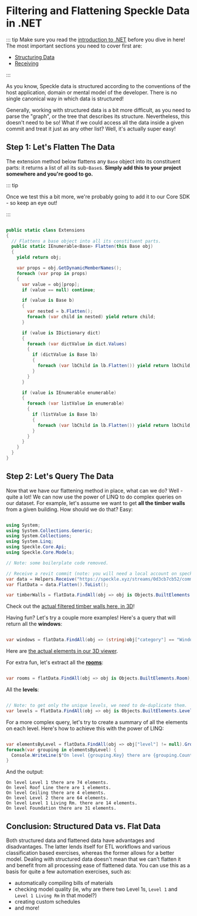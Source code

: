 # Filtering and Flattening Speckle Data in .NET

::: tip
Make sure you read the [introduction to .NET](/dev/dotnet) before you dive in here! The most important sections you need to cover first are: 

- [Structuring Data](dev/dotnet.html#structuring-your-data)
- [Receiving](/dev/dotnet.html#receiving-data)

:::

As you know, Speckle data is structured according to the conventions of the host application, domain or mental model of the developer. There is no single canonical way in which data is structured! 

Generally, working with structured data is a bit more difficult, as you need to parse the "graph", or the tree that describes its structure. Nevertheless, this doesn't need to be so! What if we could access all the data inside a given commit and treat it just as any other list? Well, it's actually super easy! 

## Step 1: Let's Flatten The Data

The extension method below flattens any `Base` object into its constituent parts: it returns a list of all its sub-`Base`s. **Simply add this to your project somewhere and you're good to go.** 

::: tip

Once we test this a bit more, we're probably going to add it to our Core SDK - so keep an eye out!

:::

```csharp

public static class Extensions
{
  // Flattens a base object into all its constituent parts.
  public static IEnumerable<Base> Flatten(this Base obj)
  {
    yield return obj;

    var props = obj.GetDynamicMemberNames();
    foreach (var prop in props)
    {
      var value = obj[prop];
      if (value == null) continue;

      if (value is Base b)
      {
        var nested = b.Flatten();
        foreach (var child in nested) yield return child;
      }

      if (value is IDictionary dict)
      {
        foreach (var dictValue in dict.Values)
        {
          if (dictValue is Base lb)
          {
            foreach (var lbChild in lb.Flatten()) yield return lbChild;
          }
        }
      }

      if (value is IEnumerable enumerable)
      {
        foreach (var listValue in enumerable)
        {
          if (listValue is Base lb)
          {
            foreach (var lbChild in lb.Flatten()) yield return lbChild;
          }
        }
      }
    }
  }
}

```

## Step 2: Let's Query The Data

Now that we have our flattening method in place, what can we do? Well - quite a lot! We can now use the power of LINQ to do complex queries on our dataset. For example, let's assume we want to get **all the timber walls** from a given building. How should we do that? Easy: 

```csharp

using System;
using System.Collections.Generic;
using System.Collections;
using System.Linq;
using Speckle.Core.Api;
using Speckle.Core.Models;

// Note: some boilerplate code removed.

// Receive a revit commit (note: you will need a local account on speckle.xyz for this to work!)
var data = Helpers.Receive("https://speckle.xyz/streams/0d3cb7cb52/commits/681cdd572c").Result;
var flatData = data.Flatten().ToList();

var timberWalls = flatData.FindAll(obj => obj is Objects.BuiltElements.Revit.RevitWall wall && wall.type == "Wall - Timber Clad");

```

Check out the [actual filtered timber walls here, in 3D](https://speckle.xyz/streams/0d3cb7cb52/commits/681cdd572c?filter=%7B%22ghostOthers%22%3Atrue,%22filterBy%22%3A%7B%22type%22%3A%5B%22Wall%20-%20Timber%20Clad%22%5D%7D,%22colorBy%22%3Anull%7D&c=%5B8.38909,-14.62227,21.72508,19.02341,-4.21317,7.28914,0,1%5D)!

Having fun? Let's try a couple more examples! Here's a query that will return all the **windows**:

```csharp

var windows = flatData.FindAll(obj => (string)obj["category"] == "Windows");

```

Here are [the actual elements in our 3D viewer](https://speckle.xyz/streams/0d3cb7cb52/commits/681cdd572c?filter=%7B%22ghostOthers%22%3Atrue,%22filterBy%22%3A%7B%22category%22%3A%5B%22Windows%22%5D%7D,%22colorBy%22%3A%7B%22type%22%3A%22category%22,%22property%22%3A%22category%22%7D%7D&c=%5B-5.7784,-18.86637,18.78367,16.556,-1.104,4.3014,0,1%5D).

For extra fun, let's extract all the [**rooms**](https://speckle.xyz/streams/0d3cb7cb52/commits/681cdd572c?filter=%7B%22ghostOthers%22%3Atrue,%22filterBy%22%3A%7B%22speckle_type%22%3A%5B%22Objects.BuiltElements.Room%22%5D%7D,%22colorBy%22%3Anull%7D&c=%5B-3.83025,-15.78239,24.12586,16.556,-1.104,4.3014,0,1%5D
):

```csharp

var rooms = flatData.FindAll(obj => obj is Objects.BuiltElements.Room);

```


All the **levels**: 

```csharp

// Note: to get only the unique levels, we need to de-duplicate them.
var levels = flatData.FindAll(obj => obj is Objects.BuiltElements.Level).Cast<Objects.BuiltElements.Level>().GroupBy(level => level.name).Select(g => g.First()).ToList();

```

For a more complex query, let's try to create a summary of all the elements on each level. Here's how to achieve this with the power of LINQ: 

```csharp

var elementsByLevel = flatData.FindAll(obj => obj["level"] != null).GroupBy(obj => ((Base)obj["level"])["name"]);
foreach(var grouping in elementsByLevel) {
  Console.WriteLine($"On level {grouping.Key} there are {grouping.Count()} elements.");
}

```

And the output: 

```
On level Level 1 there are 74 elements.
On level Roof Line there are 1 elements.
On level Ceiling there are 4 elements.
On level Level 2 there are 64 elements.
On level Level 1 Living Rm. there are 14 elements.
On level Foundation there are 31 elements.
```

## Conclusion: Structured Data vs. Flat Data

Both structured data and flattened data have advantages and disadvantages. The latter lends itself for ETL workflows and various classification based exercises, whereas the former allows for a better model. Dealing with structured data doesn't mean that we can't flatten it and benefit from all processing ease of flattened data. You can use this as a basis for quite a few automation exercises, such as: 
- automatically compiling bills of materials
- checking model quality (ie, why are there two Level 1s, `Level 1` and `Level 1 Living Rm` in that model?)
- creating custom schedules
- and more! 


